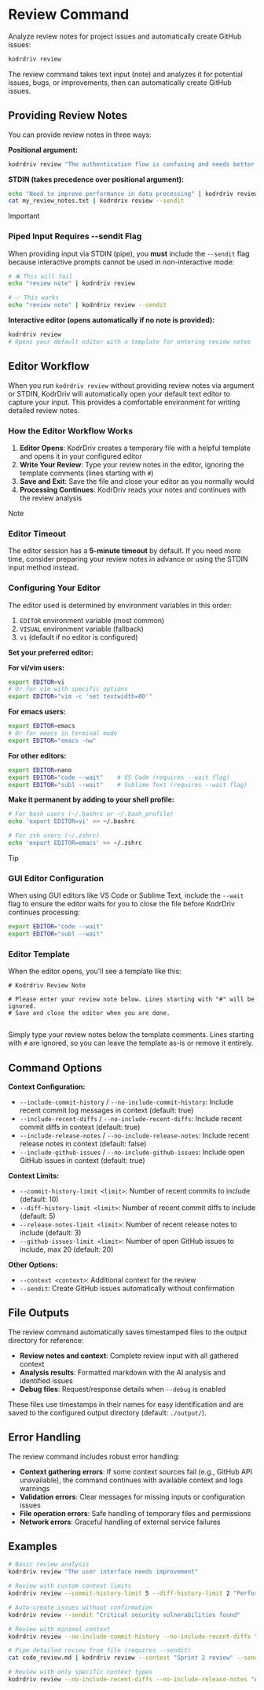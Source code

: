 # Review Command

Analyze review notes for project issues and automatically create GitHub issues:

```bash
kodrdriv review
```

The review command takes text input (note) and analyzes it for potential issues, bugs, or improvements, then can automatically create GitHub issues.

## Providing Review Notes

You can provide review notes in three ways:

**Positional argument:**
```bash
kodrdriv review "The authentication flow is confusing and needs better error messages"
```

**STDIN (takes precedence over positional argument):**
```bash
echo "Need to improve performance in data processing" | kodrdriv review --sendit
cat my_review_notes.txt | kodrdriv review --sendit
```

> [!IMPORTANT]
> ### Piped Input Requires --sendit Flag
>
> When providing input via STDIN (pipe), you **must** include the `--sendit` flag because interactive prompts cannot be used in non-interactive mode:
> ```bash
> # ❌ This will fail
> echo "review note" | kodrdriv review
>
> # ✅ This works
> echo "review note" | kodrdriv review --sendit
> ```

**Interactive editor (opens automatically if no note is provided):**
```bash
kodrdriv review
# Opens your default editor with a template for entering review notes
```

## Editor Workflow

When you run `kodrdriv review` without providing review notes via argument or STDIN, KodrDriv will automatically open your default text editor to capture your input. This provides a comfortable environment for writing detailed review notes.

### How the Editor Workflow Works

1. **Editor Opens**: KodrDriv creates a temporary file with a helpful template and opens it in your configured editor
2. **Write Your Review**: Type your review notes in the editor, ignoring the template comments (lines starting with `#`)
3. **Save and Exit**: Save the file and close your editor as you normally would
4. **Processing Continues**: KodrDriv reads your notes and continues with the review analysis

> [!NOTE]
> ### Editor Timeout
>
> The editor session has a **5-minute timeout** by default. If you need more time, consider preparing your review notes in advance or using the STDIN input method instead.

### Configuring Your Editor

The editor used is determined by environment variables in this order:

1. `EDITOR` environment variable (most common)
2. `VISUAL` environment variable (fallback)
3. `vi` (default if no editor is configured)

**Set your preferred editor:**

**For vi/vim users:**
```bash
export EDITOR=vi
# Or for vim with specific options
export EDITOR="vim -c 'set textwidth=80'"
```

**For emacs users:**
```bash
export EDITOR=emacs
# Or for emacs in terminal mode
export EDITOR="emacs -nw"
```

**For other editors:**
```bash
export EDITOR=nano
export EDITOR="code --wait"    # VS Code (requires --wait flag)
export EDITOR="subl --wait"    # Sublime Text (requires --wait flag)
```

**Make it permanent by adding to your shell profile:**
```bash
# For bash users (~/.bashrc or ~/.bash_profile)
echo 'export EDITOR=vi' >> ~/.bashrc

# For zsh users (~/.zshrc)
echo 'export EDITOR=emacs' >> ~/.zshrc
```

> [!TIP]
> ### GUI Editor Configuration
>
> When using GUI editors like VS Code or Sublime Text, include the `--wait` flag to ensure the editor waits for you to close the file before KodrDriv continues processing:
> ```bash
> export EDITOR="code --wait"
> export EDITOR="subl --wait"
> ```

### Editor Template

When the editor opens, you'll see a template like this:

```
# Kodrdriv Review Note

# Please enter your review note below. Lines starting with "#" will be ignored.
# Save and close the editor when you are done.


```

Simply type your review notes below the template comments. Lines starting with `#` are ignored, so you can leave the template as-is or remove it entirely.

## Command Options

**Context Configuration:**
- `--include-commit-history` / `--no-include-commit-history`: Include recent commit log messages in context (default: true)
- `--include-recent-diffs` / `--no-include-recent-diffs`: Include recent commit diffs in context (default: true)
- `--include-release-notes` / `--no-include-release-notes`: Include recent release notes in context (default: false)
- `--include-github-issues` / `--no-include-github-issues`: Include open GitHub issues in context (default: true)

**Context Limits:**
- `--commit-history-limit <limit>`: Number of recent commits to include (default: 10)
- `--diff-history-limit <limit>`: Number of recent commit diffs to include (default: 5)
- `--release-notes-limit <limit>`: Number of recent release notes to include (default: 3)
- `--github-issues-limit <limit>`: Number of open GitHub issues to include, max 20 (default: 20)

**Other Options:**
- `--context <context>`: Additional context for the review
- `--sendit`: Create GitHub issues automatically without confirmation

## File Outputs

The review command automatically saves timestamped files to the output directory for reference:

- **Review notes and context**: Complete review input with all gathered context
- **Analysis results**: Formatted markdown with the AI analysis and identified issues
- **Debug files**: Request/response details when `--debug` is enabled

These files use timestamps in their names for easy identification and are saved to the configured output directory (default: `./output/`).

## Error Handling

The review command includes robust error handling:

- **Context gathering errors**: If some context sources fail (e.g., GitHub API unavailable), the command continues with available context and logs warnings
- **Validation errors**: Clear messages for missing inputs or configuration issues
- **File operation errors**: Safe handling of temporary files and permissions
- **Network errors**: Graceful handling of external service failures

## Examples

```bash
# Basic review analysis
kodrdriv review "The user interface needs improvement"

# Review with custom context limits
kodrdriv review --commit-history-limit 5 --diff-history-limit 2 "Performance issues"

# Auto-create issues without confirmation
kodrdriv review --sendit "Critical security vulnerabilities found"

# Review with minimal context
kodrdriv review --no-include-commit-history --no-include-recent-diffs "UI feedback"

# Pipe detailed review from file (requires --sendit)
cat code_review.md | kodrdriv review --context "Sprint 2 review" --sendit

# Review with only specific context types
kodrdriv review --no-include-recent-diffs --no-include-release-notes "Authentication flow review"
```
